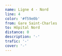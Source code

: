 ```yaml
---
name: Ligne 4 - Nord
line: 4
color: '#f59e0b'
from: Gare Saint-Charles
to: Hôpital Nord
distance: 0
description: '-'
trafic: '-'
cover: '-'
---
```

